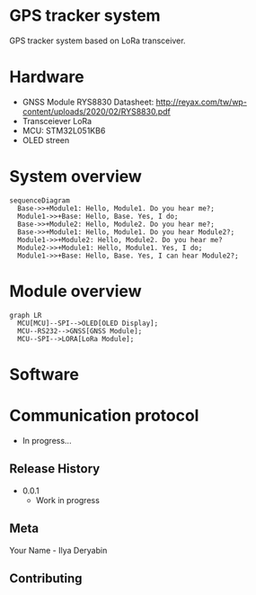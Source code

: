 # GPS tracker system

GPS tracker system based on LoRa transceiver.


# Hardware

* GNSS Module RYS8830 Datasheet: http://reyax.com/tw/wp-content/uploads/2020/02/RYS8830.pdf
* Transceiever LoRa
* MCU: STM32L051KB6
* OLED streen


# System overview

```mermaid
sequenceDiagram
  Base->>+Module1: Hello, Module1. Do you hear me?;
  Module1->>+Base: Hello, Base. Yes, I do;
  Base->>+Module2: Hello, Module2. Do you hear me?;
  Base->>+Module1: Hello, Module1. Do you hear Module2?;
  Module1->>+Module2: Hello, Module2. Do you hear me?
  Module2->>+Module1: Hello, Module1. Yes, I do;
  Module1->>+Base: Hello, Base. Yes, I can hear Module2?;
```


# Module overview

```mermaid
graph LR
  MCU[MCU]--SPI-->OLED[OLED Display];
  MCU--RS232-->GNSS[GNSS Module];
  MCU--SPI-->LORA[LoRa Module];
```


# Software


# Communication protocol



* In progress...


## Release History


* 0.0.1
    * Work in progress

## Meta

Your Name - Ilya Deryabin

## Contributing

